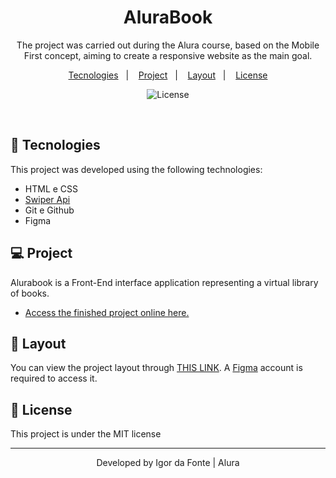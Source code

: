 <h1 align="center"> AluraBook </h1>

<p align="center">
The project was carried out during the Alura course, based on the Mobile First concept, aiming to create a responsive website as the main goal.
</p>

<p align="center">
  <a href="#-tecnologies">Tecnologies</a>&nbsp;&nbsp;&nbsp;|&nbsp;&nbsp;&nbsp;
  <a href="#-project">Project</a>&nbsp;&nbsp;&nbsp;|&nbsp;&nbsp;&nbsp;
  <a href="#-layout">Layout</a>&nbsp;&nbsp;&nbsp;|&nbsp;&nbsp;&nbsp;
  <a href="#memo-license">License</a>
</p>
<p align="center">
  <img alt="License" src="https://img.shields.io/static/v1?label=license&message=MIT&color=49AA26&labelColor=000000">
</p>

</br>



## 🚀 Tecnologies

This project was developed using the following technologies:

- HTML e CSS
- [Swiper Api](https://swiperjs.com/)
- Git e Github
- Figma

## 💻 Project


Alurabook is a Front-End interface application representing a virtual library of books.

- [Access the finished project online here.](https://alura-book-smoky.vercel.app/)



## 🔖 Layout

You can view the project layout through [THIS LINK](https://www.figma.com/file/sSMbIqKaGBd66Y8roxTk2p/AluraBooks?node-id=37%3A94&mode=dev). A [Figma](https://figma.com) account is required to access it. 

## :memo: License

This project is under the MIT license

---

<p align="center">Developed by Igor da Fonte | Alura</p>
